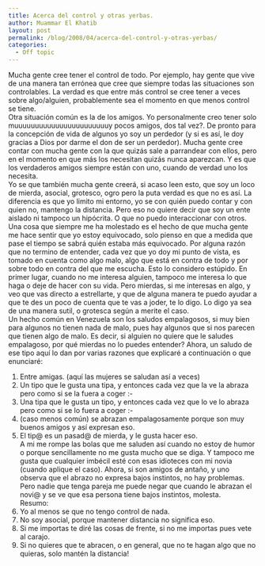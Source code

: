 ```yaml
---
title: Acerca del control y otras yerbas.
author: Muammar El Khatib
layout: post
permalink: /blog/2008/04/acerca-del-control-y-otras-yerbas/
categories:
  - Off topic
---
```

Mucha gente cree tener el control de todo. Por ejemplo, hay gente que vive de una manera tan errónea que cree que siempre todas las situaciones son controlables. La verdad es que entre más control se cree tener a veces sobre algo/alguien, probablemente sea el momento en que menos control se tiene.  
Otra situación común es la de los amigos. Yo personalmente creo tener solo muuuuuuuuuuuuuuuuuuuuuuuy pocos amigos, dos tal vez?. De pronto para la concepción de vida de algunos yo soy un perdedor (y si es así, le doy gracias a Dios por darme el don de ser un perdedor). Mucha gente cree contar con mucha gente con la que quizás sale a parrandear con ellos, pero en el momento en que más los necesitan quizás nunca aparezcan. Y es que los verdaderos amigos siempre están con uno, cuando de verdad uno los necesita.  
Yo se que también mucha gente creerá, si acaso leen esto, que soy un loco de mierda, asocial, grotesco, ogro pero la puta verdad es que no es así. La diferencia es que yo limito mi entorno, yo se con quién puedo contar y con quien no, mantengo la distancia. Pero eso no quiere decir que soy un ente aislado ni tampoco un hipócrita. O que no puedo interaccionar con otros.  
Una cosa que siempre me ha molestado es el hecho de que mucha gente me hace sentir que yo estoy equivocado, solo pienso en que a medida que pase el tiempo se sabrá quién estaba más equivocado. Por alguna razón que no termino de entender, cada vez que yo doy mi punto de vista, es tomado en cuenta como algo malo, algo que está en contra de todo y por sobre todo en contra del que me escucha. Esto lo considero estúpido. En primer lugar, cuando no me interesa alguien, tampoco me interesa lo que haga o deje de hacer con su vida. Pero mierdas, si me interesas en algo, y veo que vas directo a estrellarte, y que de alguna manera te puedo ayudar a que te des un poco de cuenta que te vas a joder, te lo digo. Lo digo ya sea de una manera sutil, o grotesca según a merite el caso.  
Un hecho común en Venezuela son los saludos empalagosos, si muy bien para algunos no tienen nada de malo, pues hay algunos que si nos parecen que tienen algo de malo. Es decir, si alguien no quiere que le saludes empalagoso, por qué mierdas no lo puedes entender? Ahora, un saludo de ese tipo aquí lo dan por varias razones que explicaré a continuación o que enunciaré:  
1) Entre amigas. (aquí las mujeres se saludan así a veces)  
2) Un tipo que le gusta una tipa, y entonces cada vez que la ve la abraza pero como si se la fuera a coger <img src="http://muammar.me/blog/wp-includes/images/smilies/frownie.png" alt=":-(" class="wp-smiley" style="height: 1em; max-height: 1em;" />  
3) Una tipa que le gusta un tipo, y entonces cada vez que lo ve lo abraza pero como si se lo fuera a coger <img src="http://muammar.me/blog/wp-includes/images/smilies/frownie.png" alt=":-(" class="wp-smiley" style="height: 1em; max-height: 1em;" />  
4) (caso menos común) se abrazan empalagosamente porque son muy buenos amigos y así expresan eso.  
5) El tip@ es un pasad@ de mierda, y le gusta hacer eso.  
A mi me rompe las bolas que me saluden así cuando no estoy de humor o porque sencillamente no me gusta mucho que se diga. Y tampoco me gusta que cualquier imbécil esté con esas idioteces con mi novia (cuando aplique el caso). Ahora, si son amigos de antaño, y uno observa que el abrazo no expresa bajos instintos, no hay problemas. Pero nadie que tenga pareja me puede negar que cuando le abrazan el novi@ y se ve que esa persona tiene bajos instintos, molesta.  
Resumo:  
1) Yo al menos se que no tengo control de nada.  
2) No soy asocial, porque mantener distancia no significa eso.  
3) Si me importas te diré las cosas de frente, si no me importas pues vete al carajo.  
4) Si no quieres que te abracen, o en general, que no te hagan algo que no quieras, solo mantén la distancia!
